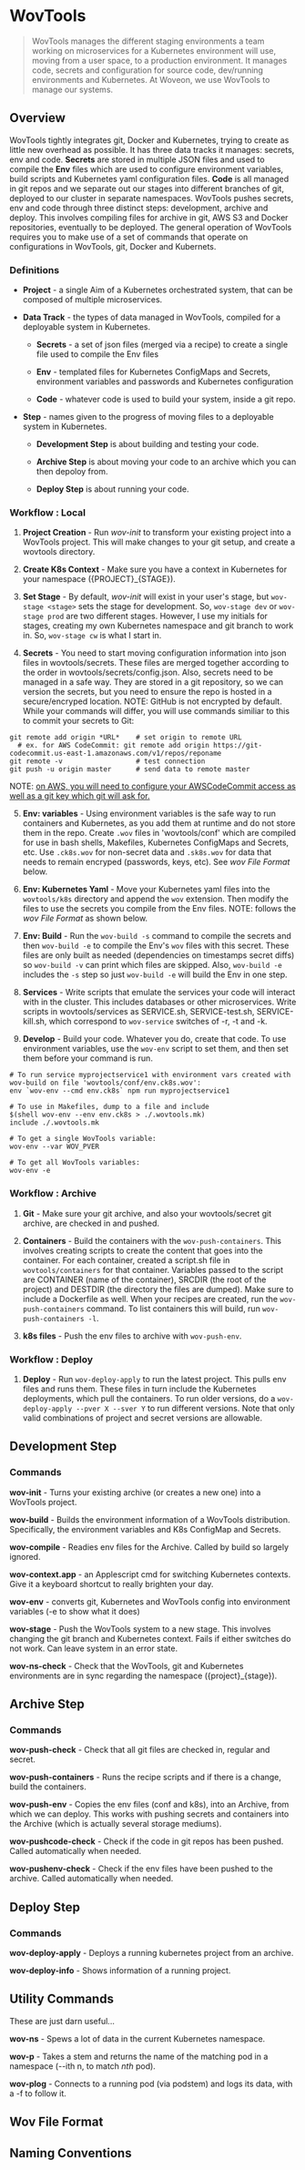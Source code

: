 # WovTools

> WovTools manages the different staging environments a team working on microservices for a Kubernetes environment will use, moving from a user space, to a production environment. It manages code, secrets and configuration for source code, dev/running environments and Kubernetes. At Woveon, we use WovTools to manage our systems.


## Overview

WovTools tightly integrates git, Docker and Kubernetes, trying to create as little new overhead as possible. It has three data tracks it manages: secrets, env and code. **Secrets** are stored in multiple JSON files and used to compile the **Env** files which are used to configure environment variables, build scripts and Kubernetes yaml configuration files. **Code** is all managed in git repos and we separate out our stages into different branches of git, deployed to our cluster in separate namespaces. WovTools pushes secrets, env and code through three distinct steps: development, archive and deploy. This involves compiling files for archive in git, AWS S3 and Docker repositories, eventually to be deployed. The general operation of WovTools requires you to make use of a set of commands that operate on configurations in WovTools, git, Docker and Kubernets.


### Definitions
* **Project** - a single Aim of a Kubernetes orchestrated system, that can be composed of multiple microservices.

* **Data Track** - the types of data managed in WovTools, compiled for a deployable system in Kubernetes.

  * **Secrets** - a set of json files (merged via a recipe) to create a single file used to compile the Env files
  
  * **Env** - templated files for Kubernetes ConfigMaps and Secrets, environment variables and passwords and Kubernetes configuration
  
  * **Code** - whatever code is used to build your system, inside a git repo.
  
* **Step** - names given to the progress of moving files to a deployable system in Kubernetes.

  * **Development Step** is about building and testing your code.
  
  * **Archive Step** is about moving your code to an archive which you can then depoloy from.
  
  * **Deploy Step** is about running your code.


### Workflow : Local

1. **Project Creation** - Run *wov-init* to transform your existing project into a WovTools project. This will make changes to your git setup, and create a wovtools directory. 

2. **Create K8s Context** - Make sure you have a context in Kubernetes for your namespace ({PROJECT}\_{STAGE}). 

3. **Set Stage** - By default, *wov-init* will exist in your user's stage, but `wov-stage <stage>` sets the stage for development. So, `wov-stage dev` or `wov-stage prod` are two different stages. However, I use my initials for stages, creating my own Kubernetes namespace and git branch to work in. So, `wov-stage cw` is what I start in.

4. **Secrets** - You need to start moving configuration information into json files in wovtools/secrets. These files are merged together according to the order in wovtools/secrets/config.json. Also, secrets need to be managed in a safe way. They are stored in a git repository, so we can version the secrets, but you need to ensure the repo is hosted in a secure/encryped location. NOTE: GitHub is not encrypted by default. While your commands will differ, you will use commands similiar to this to commit your secrets to Git:
```
git remote add origin *URL*    # set origin to remote URL
  # ex. for AWS CodeCommit: git remote add origin https://git-codecommit.us-east-1.amazonaws.com/v1/repos/reponame  
git remote -v                  # test connection
git push -u origin master      # send data to remote master
```
NOTE: [on AWS, you will need to configure your AWSCodeCommit access as well as a git key which git will ask for.](https://docs.aws.amazon.com/codecommit/latest/userguide/setting-up-gc.html)

5. **Env: variables** - Using environment variables is the safe way to run containers and Kubernetes, as you add them at runtime and do not store them in the repo. Create `.wov` files in 'wovtools/conf' which are compiled for use in bash shells, Makefiles, Kubernetes ConfigMaps and Secrets, etc.  Use `.ck8s.wov` for non-secret data and `.sk8s.wov` for data that needs to remain encryped (passwords, keys, etc). See *wov File Format* below.

6. **Env: Kubernetes Yaml** - Move your Kubernetes yaml files into the `wovtools/k8s` directory and append the `wov` extension. Then modify the files to use the secrets you compile from the Env files. NOTE: follows the *wov File Format* as shown below.

7. **Env: Build** - Run the `wov-build -s` command to compile the secrets and then `wov-build -e` to compile the Env's `wov` files with this secret. These files are only built as needed (dependencies on timestamps secret diffs) so `wov-build -v` can print which files are skipped. Also, `wov-build -e` includes the `-s` step so just `wov-build -e` will build the Env in one step.

8. **Services** - Write scripts that emulate the services your code will interact with in the cluster. This includes databases or other microservices. Write scripts in wovtools/services as SERVICE.sh, SERVICE-test.sh, SERVICE-kill.sh, which correspond to `wov-service` switches of -r, -t and -k.

9. **Develop** - Build your code. Whatever you do, create that code. To use environment variables, use the `wov-env` script to set them, and then set them before your command is run. 
```
# To run service myprojectservice1 with environment vars created with wov-build on file 'wovtools/conf/env.ck8s.wov':
env `wov-env --cmd env.ck8s` npm run myprojectservice1

# To use in Makefiles, dump to a file and include 
$(shell wov-env --env env.ck8s > ./.wovtools.mk)
include ./.wovtools.mk

# To get a single WovTools variable:
wov-env --var WOV_PVER

# To get all WovTools variables:
wov-env -e
```

### Workflow : Archive

1. **Git** - Make sure your git archive, and also your wovtools/secret git archive, are checked in and pushed.

2. **Containers** - Build the containers with the `wov-push-containers`. This involves creating scripts to create the content that goes into the container. For each container, created a script.sh file in `wovtools/containers` for that container. Variables passed to the script are CONTAINER (name of the container), SRCDIR (the root of the project) and DESTDIR (the directory the files are dumped). Make sure to include a Dockerfile as well. When your recipes are created, run the `wov-push-containers` command. To list containers this will build, run `wov-push-containers -l`.

3. **k8s files** - Push the env files to archive with `wov-push-env`. 

### Workflow : Deploy

1. **Deploy** - Run `wov-deploy-apply` to run the latest project. This pulls env files and runs them. These files in turn include the Kubernetes deployments, which pull the containers. To run older versions, do a `wov-deploy-apply --pver X --sver Y` to run different versions. Note that only valid combinations of project and secret versions are allowable.


## Development Step

### Commands
**wov-init** - Turns your existing archive (or creates a new one) into a WovTools project.

**wov-build** - Builds the environment information of a WovTools distribution. Specifically, the environment variables and K8s ConfigMap and Secrets.

**wov-compile** - Readies env files for the Archive. Called by build so largely ignored.

**wov-context.app** - an Applescript cmd for switching Kubernetes contexts. Give it a keyboard shortcut to really brighten your day.

**wov-env** - converts git, Kubernetes and WovTools config into environment variables (-e to show what it does)

**wov-stage** - Push the WovTools system to a new stage. This involves changing the git branch and Kubernetes context. Fails if either switches do not work. Can leave system in an error state.

**wov-ns-check** - Check that the WovTools, git and Kubernetes environments are in sync regarding the namespace ({project}\_{stage}).

## Archive Step

### Commands
**wov-push-check** - Check that all git files are checked in, regular and secret.

**wov-push-containers** - Runs the recipe scripts and if there is a change, build the containers.

**wov-push-env** - Copies the env files (conf and k8s), into an Archive, from which we can deploy. This works with pushing secrets and containers into the Archive (which is actually several storage mediums).

**wov-pushcode-check** - Check if the code in git repos has been pushed. Called automatically when needed.

**wov-pushenv-check** - Check if the env files have been pushed to the archive. Called automatically when needed.

## Deploy Step

### Commands
**wov-deploy-apply** - Deploys a running kubernetes project from an archive.

**wov-deploy-info** - Shows information of a running project.

## Utility Commands

These are just darn useful...

**wov-ns** - Spews a lot of data in the current Kubernetes namespace.

**wov-p** - Takes a stem and returns the name of the matching pod in a namespace (--ith n, to match *nth* pod).

**wov-plog** - Connects to a running pod (via podstem) and logs its data, with a -f to follow it.


## Wov File Format

## Naming Conventions
